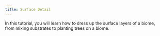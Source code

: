 ```yaml
---
title: Surface Detail
---
```


In this tutorial, you will learn how to dress up the surface layers of a biome, from mixing substrates to planting trees on a biome.
